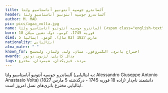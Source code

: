 ```yaml
---
title: آلساندرو جوسپه آنتونیو آناستاسیو ولتا
header: آلساندرو جوسپه آنتونیو آناستاسیو ولتا
author: M. MAD
pic: pics/agaa_volta.jpg
name: آلساندرو جوسپه آنتونیو آناستاسیو ولتا (<span class="english-text">Alessandro Giuseppe Antonio Anastasio Volta</span>)
born: 18 فوریه 1745، کومو، دوک نشین میلان
died: 5 مارس 1827 (82 سال)، کومو، ایتالیا
nationality: ایتالیایی
alma_mater: "-"
known_for: اختراع باتری، الکتروفور، متان، ولت، ولتاژ، ولت‌سنج
awards: مدال کاپلی، لژیون دونور
tags: مرده، فیزیکدان، شیمی‌دان، مخترع
---
```

<p>
آلساندرو جوسپه آنتونیو آناستاسیو ولتا (به ایتالیایی:
<span class="english-text">Alessandro Giuseppe Antonio Anastasio Volta</span>)
(زاده 18 فوریه 1745 - درگذشته 5 مارس 1827) دانشمند نام‌دار ایتالیایی مخترع
باتری‌های نسل امروز است.
</p>
